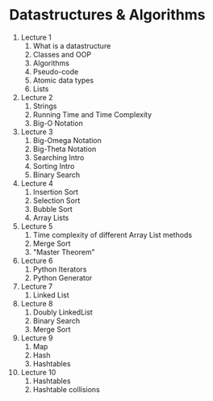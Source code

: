 # Datastructures & Algorithms
1. Lecture 1
	1. What is a datastructure
	2. Classes and OOP
	3. Algorithms
	4. Pseudo-code
	5. Atomic data types
	6. Lists
2. Lecture 2
	1. Strings
	2. Running Time and Time Complexity
	3. Big-O Notation
3. Lecture 3
	1. Big-Omega Notation
	2. Big-Theta Notation
	3. Searching Intro
	4. Sorting Intro
	5. Binary Search
4. Lecture 4
	1. Insertion Sort
	2. Selection Sort
	3. Bubble Sort
	4. Array Lists
5. Lecture 5
	1. Time complexity of different Array List methods
	2. Merge Sort
	3. "Master Theorem"
6. Lecture 6
	1. Python Iterators
	2. Python Generator
7. Lecture 7
	1. Linked List
8. Lecture 8
	1. Doubly LinkedList
	2. Binary Search
	3. Merge Sort
9. Lecture 9
	1. Map
	2. Hash
	3. Hashtables
10. Lecture 10
	1. Hashtables
	2. Hashtable collisions